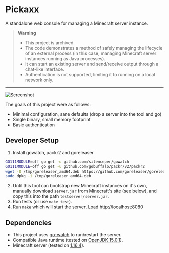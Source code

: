 # Pickaxx

A standalone web console for managing a Minecraft server instance.

> **Warning**
>
> * This project is archived.
> * The code demonstrates a method of safely managing the lifecycle of an external process (in this case, managing Minecraft server instances running as Java processes).
> * It can start an existing server and send/receive output through a chat-like interface.
> * Authentication is not supported, limiting it to running on a local network only.

----

![Screenshot](https://user-images.githubusercontent.com/179345/101236138-365c2400-3694-11eb-8337-8f432a09ea6f.png "Screenshot #1")

The goals of this project were as follows:

* Minimal configuration, sane defaults (drop a server into the tool and go)
* Single binary, small memory footprint
* Basic authentication

## Developer Setup

1. Install gowatch, packr2 and goreleaser
```bash
GO111MODULE=off go get -u github.com/silenceper/gowatch
GO111MODULE=off go get -u github.com/gobuffalo/packr/v2/packr2
wget -O /tmp/goreleaser_amd64.deb https://github.com/goreleaser/goreleaser/releases/download/v0.154.0/goreleaser_amd64.deb
sudo dpkg -i /tmp/goreleaser_amd64.deb
```
2. Until this tool can bootstrap new Minecraft instances on it's own, manually download `server.jar` from Minecraft's site (see below), and copy this into the path `testserver/server.jar`.
3. Run tests (or use `make test`).
4. Run `make` which will start the server. Load http://localhost:8080

## Dependencies

* This project uses [go-watch](https://github.com/silenceper/gowatch) to run/restart the server.
* Compatible Java runtime (tested on [OpenJDK 15.0.1](http://openjdk.java.net/projects/jdk/15/)).
* Minecraft server (tested on [1.16.4](https://www.minecraft.net/en-us/download/server)).
